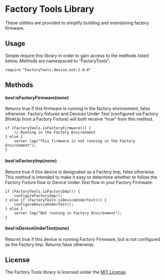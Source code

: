 # Factory Tools Library

These utilities are provided to simplify building and maintaining factory firmware. 

## Usage

Simple require this library in order to gain access to the methods listed below. Methods are namespaced to "FactoryTools".

```Squirrel
require "FactoryTools.device.nut:1.0.0"
```

## Methods

#### *bool* isFactoryFirmware(*none*)
Returns true if this firmware is running in the factory environment, false otherwise. Factory fixtures and Devices Under Test (configured via Factory BlinkUp from a Factory Fixture) will both receive "true" from this method.

```Squirrel
if (FactoryTools.isFactoryFirmware()) {
    // Running in the Factory Environment
} else {
    server.log("This firmware is not running in the Factory Environment");
}
```

#### *bool* isFactoryImp(*none*)
Returns true if this device is designated as a Factory Imp, false otherwise. This method is intended to make it easy to determine whether to follow the Factory Fixture flow or Device Under Test flow in your Factory Firmware.

```Squirrel
if (FactoryTools.isFactoryImp()) {
	configureFactoryImp();
} else if (FactoryTools.isDeviceUnderTest()) { 
	configureDeviceUnderTest();
} else {
	server.log("Not running in Factory Environment");
}
```

#### *bool* isDeviceUnderTest(*none*) 
Returns true if this device is running Factory Firmware, but is not configured as the Factory Imp. Returns false otherwise. 

## License

The Factory Tools library is licensed under the [MIT License](./LICENSE).
